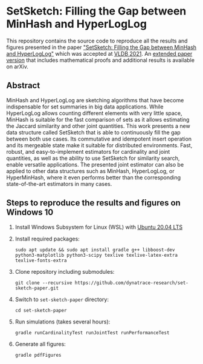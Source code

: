 # SetSketch: Filling the Gap between MinHash and HyperLogLog

This repository contains the source code to reproduce all the results and figures presented in the paper ["SetSketch: Filling the Gap between MinHash and HyperLogLog"](http://vldb.org/pvldb/vol14/p2244-ertl.pdf) which was accepted at [VLDB 2021](https://vldb.org/2021/). An [extended paper version](https://arxiv.org/abs/2101.00314) that includes mathematical proofs and additional results is available on arXiv.

## Abstract
MinHash and HyperLogLog are sketching algorithms that have become indispensable for set summaries in big data applications. While HyperLogLog allows counting different elements with very little space, MinHash is suitable for the fast comparison of sets as it allows estimating the Jaccard similarity and other joint quantities. This work presents a new data structure called SetSketch that is able to continuously fill the gap between both use cases. Its commutative and idempotent insert operation and its mergeable state make it suitable for distributed environments. Fast, robust, and easy-to-implement estimators for cardinality and joint quantities, as well as the ability to use SetSketch for similarity search, enable versatile applications. The presented joint estimator can also be applied to other data structures such as MinHash, HyperLogLog, or HyperMinHash, where it even performs better than the corresponding state-of-the-art estimators in many cases.

## Steps to reproduce the results and figures on Windows 10
1. Install Windows Subsystem for Linux (WSL) with [Ubuntu 20.04 LTS](https://www.microsoft.com/store/productId/9N6SVWS3RX71)

2. Install required packages:
   ```
   sudo apt update && sudo apt install gradle g++ libboost-dev python3-matplotlib python3-scipy texlive texlive-latex-extra texlive-fonts-extra
   ```
3. Clone repository including submodules:
   ```
   git clone --recursive https://github.com/dynatrace-research/set-sketch-paper.git
   ```
4. Switch to `set-sketch-paper` directory:
   ```
   cd set-sketch-paper
   ```
5. Run simulations (takes several hours):
   ```
   gradle runCardinalityTest runJointTest runPerformanceTest
   ```
6. Generate all figures:
   ```
   gradle pdfFigures
   ```
